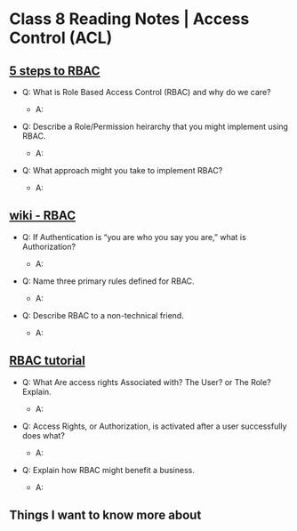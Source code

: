 # Class 8 Reading Notes | Access Control (ACL)

## [5 steps to RBAC](https://www.csoonline.com/article/3060780/security/5-steps-to-simple-role-based-access-control.html)

- Q: What is Role Based Access Control (RBAC) and why do we care?

  - A: 

- Q: Describe a Role/Permission heirarchy that you might implement using RBAC.

  - A: 

- Q: What approach might you take to implement RBAC?

  - A: 

## [wiki - RBAC](https://en.wikipedia.org/wiki/Role-based_access_control)

- Q: If Authentication is “you are who you say you are,” what is Authorization?

  - A:

- Q: Name three primary rules defined for RBAC.

  - A:

- Q: Describe RBAC to a non-technical friend.

  - A:

## [RBAC tutorial](https://www.youtube.com/watch?v=C4NP8Eon3cA)

- Q: What Are access rights Associated with? The User? or The Role? Explain.

  - A:

- Q: Access Rights, or Authorization, is activated after a user successfully does what?

  - A:

- Q: Explain how RBAC might benefit a business.

  - A:
    
## Things I want to know more about
